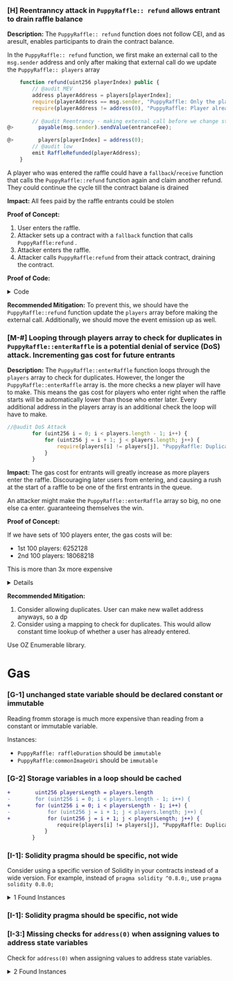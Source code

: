 ### [H] Reentranncy attack in `PuppyRaffle:: refund` allows entrant to drain raffle balance

**Description:** The `PuppyRaffle:: refund` function does not follow CEI, and as aresult, enables participants to drain the contract balance.

In the `PuppyRaffle:: refund` function, we first make an external call to the `msg.sender` address and only after making that external call do we update the `PuppyRaffle:: players` array

```javascript
    function refund(uint256 playerIndex) public {
        // @audit MEV
        address playerAddress = players[playerIndex];
        require(playerAddress == msg.sender, "PuppyRaffle: Only the player can refund");
        require(playerAddress != address(0), "PuppyRaffle: Player already refunded, or is not active");
        
        // @audit Reentrancy - making external call before we change state
@>        payable(msg.sender).sendValue(entranceFee);

@>        players[playerIndex] = address(0);
        // @audit low 
        emit RaffleRefunded(playerAddress);
    }
```

A player who was entered the raffle could have a `fallback`/`receive` function that calls the `PuppyRaffle::refund` function again and claim another refund. They could continue the cycle
till the contract balane is drained

**Impact:** All fees paid by the raffle entrants could be stolen

**Proof of Concept:**

1. User enters the raffle.
2. Attacker sets up a contract with a `fallback` function that calls `PuppyRaffle:refund` .
3. Attacker enters the raffle.
4. Attacker calls `PuppyRaffle:refund` from their attack contract, draining the contract.

**Proof of Code:**

<details>

<summary>Code</summary>

Place the following into

```javascript
        function test_reentrancyRefund() public  {

        address[] memory players = new address[](4);
        players[0] = playerOne;
        players[1] = playerTwo;
        players[2] = playerThree;
        players[3] = playerFour;
        puppyRaffle.enterRaffle{value: entranceFee * 4}(players);

        ReentrancyAttacker attackerContract = new ReentrancyAttacker(puppyRaffle);
        address attackUser = makeAddr("attackUser");
        //give attacker money
        vm.deal(attackUser, 1 ether);

        uint256 startingAttackContractBalance = address(attackerContract).balance;
        uint256 startingContractBalance = address(puppyRaffle).balance;

        //attackerContract
        vm.prank(attackUser);
        attackerContract.attack{value: entranceFee }();

        console.log("starting attacker contract balance: ", startingAttackContractBalance);
        console.log("starting contract balance: ", startingContractBalance);

        console.log("ending attacker contract balance: ", address(attackerContract).balance);
        console.log("ending contract balance: ", address(puppyRaffle).balance);

    }
```

</details>

**Recommended Mitigation:**  To prevent this, we should have the ```PuppyRaffle::refund``` function update the `players` array before making the external call. Additionally, we should move the event emission up as well.


### [M-#] Looping through players array to check for duplicates in `PuppyRaffle::enterRaffle` is a potential denial of service (DoS) attack. Incrementing gas cost for future entrants

**Description:** The `PuppyRaffle::enterRaffle` function loops through the `players` array to check for duplicates. However, the longer the `PuppyRaffle::enterRaffle` array is. the more checks a new player will have to make. This means the gas cost for players who enter right when the raffle starts will be automatically lower than those who enter later. Every additional address in the players array is an additional check the loop will have to make.

```javascript
//@audit DoS Attack
        for (uint256 i = 0; i < players.length - 1; i++) {
            for (uint256 j = i + 1; j < players.length; j++) {
                require(players[i] != players[j], "PuppyRaffle: Duplicate player");
            }
        }

```


**Impact:** The gas cost for entrants will greatly increase as more players enter the raffle. Discouraging later users from entering, and causing a rush at the start of a raffle to be one of the first entrants in the queue.

An attacker might make the `PuppyRaffle::enterRaffle` array so big, no one else ca enter. guaranteeing themselves the win.

**Proof of Concept:**

If we have sets of 100 players enter, the gas costs will be:
- 1st 100 players: 6252128
- 2nd 100 players: 18068218

This is more than 3x more expensive

<details>

<summmary>PoC</summary>

Place the followinng test into `PuppyRaffleTest.t.sol` :

```javascript
    function test_denialOfService() public {
        // address[] memory players = new address[](1);
        // players[0] = playerOne;
        // puppyRaffle.enterRaffle{value: entranceFee}(players);
        // assertEq(puppyRaffle.players(0), playerOne);
        vm.txGasPrice(1);

        //Let's enter 100 players
        uint256 playersNum = 100;
        address[] memory players = new address[](playersNum);
        for (uint256 i=0; i<playersNum; i++){
            players[i] = address(i);
        }

        //see how much gas it costs
        uint256 gasStart = gasleft();
        puppyRaffle.enterRaffle{value: entranceFee * players.length }(players);
        uint256 gasEnd = gasleft();

        uint256 gasUsedFirst = (gasStart - gasEnd) * tx.gasprice;

        console.log("Gas cost of the first 100 players", gasUsedFirst);



        //Second 100
        address[] memory playersTwo = new address[](playersNum);
        for (uint256 i=0; i<playersNum; i++){
            playersTwo[i] = address(i + playersNum );
        }

        //see how much gas it costs
        uint256 gasStartSecond = gasleft();
        puppyRaffle.enterRaffle{value: entranceFee * players.length }(playersTwo);
        uint256 gasEndSecond = gasleft();

        uint256 gasUsedSecond = (gasStartSecond - gasEndSecond) * tx.gasprice;

        console.log("Gas cost of the second 100 players", gasUsedSecond);

        assert(gasUsedFirst < gasUsedSecond);

    }
```

</details>


**Recommended Mitigation:**

1. Consider allowing duplicates. User can make new wallet address anyways, so a dp
2. Consider using a mapping to check for duplicates. This would allow constant time lookup of whether a user has already entered.

Use OZ Enumerable library.

# Gas

### [G-1] unchanged state variable should be declared constant or immutable

Reading fromm storage is much more expensive than reading from a constant or
immutable variable.

Instances:
- `PuppyRaffle: raffleDuration` should be `immutable`
- `PuppyRaffle:commonImageUri` should be `immutable`


### [G-2] Storage variables in a loop should be cached

```diff
+        uint256 playersLength = players.length
-        for (uint256 i = 0; i < players.length - 1; i++) {
+        for (uint256 i = 0; i < playersLength - 1; i++) {
-            for (uint256 j = i + 1; j < players.length; j++) {
+            for (uint256 j = i + 1; j < playersLength; j++) {
                require(players[i] != players[j], "PuppyRaffle: Duplicate player");
            }
        }

```


### [I-1]: Solidity pragma should be specific, not wide

Consider using a specific version of Solidity in your contracts instead of a wide version. For example, instead of `pragma solidity ^0.8.0;`, use `pragma solidity 0.8.0;`

<details><summary>1 Found Instances</summary>


- Found in src/PuppyRaffle.sol [Line: 2](src/PuppyRaffle.sol#L2)

	```solidity
	pragma solidity ^0.7.6;
	```

</details>

### [I-1]: Solidity pragma should be specific, not wide


### [I-3:] Missing checks for `address(0)` when assigning values to address state variables

Check for `address(0)` when assigning values to address state variables.

<details><summary>2 Found Instances</summary>


- Found in src/PuppyRaffle.sol [Line: 65](src/PuppyRaffle.sol#L65)

	```solidity
	        feeAddress = _feeAddress;
	```

- Found in src/PuppyRaffle.sol [Line: 209](src/PuppyRaffle.sol#L209)

	```solidity
	        feeAddress = newFeeAddress;
	```

</details>

